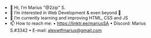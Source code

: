 - 👋 Hi, I’m Marius "@2zip" S.
- 👀 I’m interested in Web Development & even beyond 🚀 
- 🌱 I’m currently learning and improving HTML, CSS and JS
- 📫 How to reach me: 
  • https://linktr.ee/mariusSA
  • Discord: Marius S.#3342
  • E-mail: alexwtfmarius@gmail.com

<!---
2zip/2zip is a ✨ special ✨ repository because its `README.md` (this file) appears on your GitHub profile.
You can click the Preview link to take a look at your changes.
--->
